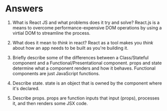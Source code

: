 # Answers

1.  What is React JS and what problems does it try and solve?
    React.js is a means to overcome performance-expensive DOM operations by using a virtial DOM to streamline the process.

1.  What does it mean to _think_ in react?
    React as a tool makes you _think_ about how an app needs to be built as you're building it.

1.  Briefly describe some of the differences between a Class/Stateful component and a Functional/Presentational component.
    props and state determine what a component renders and how it behaves. Functional components are just JavaScript functions.

1.  Describe state.
    state is an object that is owned by the component where it's declared.

1.  Describe props.
    props are function inputs that input (props), processes it, and then renders some JSX code.